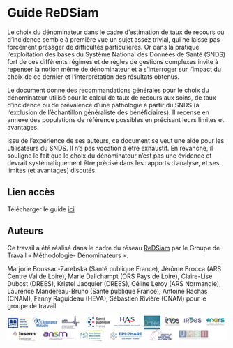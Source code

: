 # Guide ReDSiam
<!-- SPDX-License-Identifier: MPL-2.0 -->

Le choix du dénominateur dans le cadre d’estimation de taux de recours ou d’incidence semble à première vue un sujet assez trivial, qui ne laisse pas forcément présager de difficultés particulières. Or dans la pratique, l’exploitation des bases du Système National des Données de Santé (SNDS) fort de ces différents régimes et de règles de gestions complexes invite à repenser la notion même de dénominateur et à s’interroger sur l’impact du choix de ce dernier et l‘interprétation des résultats obtenus.  

Le document donne des recommandations générales pour le choix du dénominateur utilisé pour le calcul de taux de recours aux soins, de taux d’incidence ou de prévalence d’une pathologie à partir du SNDS (à l’exclusion de l’échantillon généraliste des bénéficiaires). Il recense en annexe des populations de référence possibles en précisant leurs limites et avantages.  

Issu de l’expérience de ses auteurs, ce document se veut une aide pour les utilisateurs du SNDS. Il n’a pas vocation à être exhaustif. En revanche, il souligne le fait que le choix du dénominateur n’est pas une évidence et devrait systématiquement être précisé dans les rapports d’analyse, et ses limites (et avantages) discutés.


## Lien accès
Télécharger le guide [ici](/files/redsiam/202103_Redsiam_GTDenominateurs-ChoixDenominateurs_MLP-2.0.pdf)

## Auteurs

Ce travail a été réalisé dans le cadre du réseau [ReDSiam](../../glossaire/redsiam.md) par le Groupe de Travail « Méthodologie- Dénominateurs ».   

Marjorie Boussac-Zarebska (Santé publique France), Jérôme Brocca (ARS Centre Val de Loire), Marie Dalichampt (ORS Pays de Loire), Claire-Lise Dubost (DREES), Kristel Jacquier (DREES), Céline Leroy (ARS Normandie), Laurence Mandereau-Bruno (Santé publique France), Antoine Rachas (CNAM), Fanny Raguideau (HEVA), Sébastien Rivière (CNAM) pour le groupe de travail

![logo](/files/redsiam/20210402_redsiam_logo_MLP-2.0.png)
